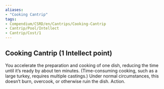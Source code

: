 ```yaml
---
aliases:
- "Cooking Cantrip"
tags:
- Compendium/CSRD/en/Cantrips/Cooking-Cantrip
- Cantrip/Pool/Intellect
- Cantrip/Cost/1
---
```


## Cooking Cantrip   (1 Intellect point)
You accelerate the preparation and cooking of one dish, reducing the time until it’s ready by about ten minutes. (Time-consuming cooking, such as a large turkey, requires multiple castings.) Under normal circumstances, this doesn’t burn, overcook, or otherwise ruin the dish. Action. 
